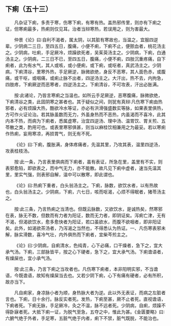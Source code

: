 ## 下痢（五十三）


&emsp;&emsp;凡杂证下痢，多责于寒，伤寒下痢，有寒有热。盖热邪传里，则亦有下痢之证，但寒痢最多，热痢则仅见耳。治者当辩寒热，若误用之，则为害最大。

&emsp;&emsp;仲景《论》曰∶自利不渴者，属太阴，以其脏有寒故也，当温之，宜服四逆辈。少阴病二三日，至四五日，腹痛，小便不痢，下痢不止，便脓血者，桃花汤主之。少阴病，吐痢，手足厥冷，烦躁欲死者，吴茱萸汤主之。少阴病，下痢，白通汤主之。少阴病，二三日不已，至四五日，腹痛，小便不痢，四肢沉重疼痛，自下痢者，此为有水气，其人或咳，或小便痢，或下痢，或呕者，真武汤主之。少阴病，下痢清谷，里寒外热，手足厥逆，脉微欲绝，身反不恶寒，其人面色赤，或腹痛，或干呕，或咽痛，或痢止脉不出者，四逆汤主之。大汗出，热不去，内拘急，四肢疼，下痢厥逆而恶寒者，四逆汤主之。下痢清谷，不可攻表，汗出必胀满。

&emsp;&emsp;按∶此诸论，乃皆言寒痢之当温也。如所云手足厥逆，恶寒腹痛，脉微欲绝，下痢清谷之类，此固阴寒之甚者也。其于疑似之间，则犹有真辩∶凡伤寒下痢由热邪者，必有烦躁大热，酷欲冷水等证，亦必有洪滑强盛数实等脉，如果表里俱热，方可作火证论治。若其脉虽数而无力，外虽身热而不恶热，内虽渴而不喜冷，此其内本不热，而病为下痢者，悉属虚寒，治宜四逆汤、理中汤、温胃饮、胃关煎、五苓散之类，酌用可也。或表里寒邪俱甚，则当以麻桂饮相兼用之为最妥。若以寒痢作热痢，妄用寒凉，再损胃气，则无有不死。

&emsp;&emsp;《论》曰∶下痢，腹胀满，身体疼痛者，先温其里，乃攻其表，温里四逆汤，攻表桂枝汤。

&emsp;&emsp;按∶此一条，乃言表里俱病而下痢者，虽有表证，所急在里，盖里有不实，则表邪愈陷，即欲表之，而中气无力，亦不能散。故凡见下痢中虚者，速当先温其里，里实气强，则表邪自解，温中可以散寒，即此谓也。

&emsp;&emsp;《论》曰∶热痢下重者，白头翁汤主之。下痢，脉数，欲饮水者，以有热故也，白头翁汤主之。少阴病，下痢，六七日，咳而呕渴，心烦不得眠者，猪苓汤主之。

&emsp;&emsp;按∶此三条，乃言热痢之当清也。但既云脉数，又欲饮水，是诚热矣，然寒邪在表，脉无不数，但数而有力者为阳证，数而无力者，即阴证矣。泻痢亡津，无有不渴，但渴欲饮水，愈多愈快者为阳证，若口虽欲水，而腹不欲咽者，即非阳证矣。此外，如渴欲茶汤者，乃泻渴之当然也，不得悉认为热证。一、凡伤寒表邪未解，脉实滑数，喜冷气壮，内外俱热而下痢者，宜柴芩煎主之。

&emsp;&emsp;《论》曰∶少阴病，自痢清水，色纯青，心下必痛，口干燥者，急下之，宜大承气汤。下痢，三部脉皆平，按之心下硬者，急下之，宜大承气汤。下痢谵语者，有燥屎也，宜小承气汤。

&emsp;&emsp;按∶此三条，乃言下痢之当攻者也。凡伤寒下痢者，本非阳明实邪，不当谵语，今既谵语，故知有燥屎当去也。又若少阴下痢，心下有痛有硬者，必有所积，故亦当下。

&emsp;&emsp;凡自痢家，身凉脉小者为顺，身热脉大者为逆。此以外无表证，而病之左脏者言也。下痢，日十余行。脉反实者死。发热，下痢至甚，厥不止者死。直视谵语，下痢者死。下痢无脉，手足厥冷，灸之不温，脉不远者死。少阴病，自痢，烦躁不得卧寐者死。大抵下痢一证，为脱气至急，五夺之中，惟此为甚。《金匮要略》曰∶六腑气绝于外者，手足寒，五脏气绝于内者，痢下不禁，脏气既脱，不能治也。

